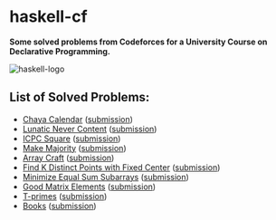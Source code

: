 # haskell-cf
**Some solved problems from Codeforces for a University Course on Declarative Programming.**

<img title="haskell-logo" alt="haskell-logo" src="https://upload.wikimedia.org/wikipedia/commons/thumb/4/4d/Logo_of_the_Haskell_programming_language.svg/2560px-Logo_of_the_Haskell_programming_language.svg.png">

## List of Solved Problems:
- [Chaya Calendar](https://codeforces.com/contest/1932/problem/B) ([submission](https://codeforces.com/contest/1932/submission/298593331))
- [Lunatic Never Content](https://codeforces.com/contest/1826/problem/B) ([submission](https://codeforces.com/contest/1826/submission/298596054))
- [ICPC Square](https://codeforces.com/contest/2045/problem/B) ([submission](https://codeforces.com/contest/2045/submission/298619508))
- [Make Majority](https://codeforces.com/contest/1988/problem/B) ([submission](https://codeforces.com/contest/1988/submission/298718672))
- [Array Craft](https://codeforces.com/contest/1990/problem/B) ([submission](https://codeforces.com/contest/1990/submission/298725853))
- [Find K Distinct Points with Fixed Center](https://codeforces.com/contest/1998/problem/A) ([submission](https://codeforces.com/contest/1998/submission/298729642))
- [Minimize Equal Sum Subarrays](https://codeforces.com/contest/1998/problem/B) ([submission](https://codeforces.com/contest/1998/submission/298731014))
- [Good Matrix Elements](https://codeforces.com/contest/177/problem/A2) ([submission](https://codeforces.com/contest/177/submission/304469483))
- [T-primes](https://codeforces.com/problemset/problem/230/B) ([submission](https://codeforces.com/problemset/submission/230/304473363))
- [Books](https://codeforces.com/problemset/problem/279/B) ([submission](https://codeforces.com/problemset/submission/279/304478609))
